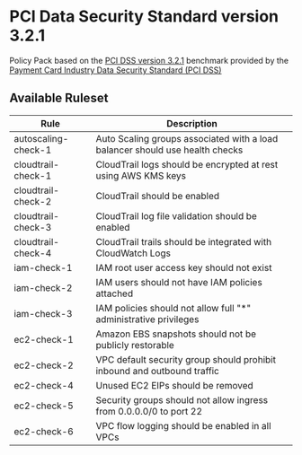 # PCI Data Security Standard version 3.2.1

Policy Pack based on the [PCI DSS version 3.2.1](https://www.pcisecuritystandards.org/documents/PCI_DSS-QRG-v3_2_1.pdf) benchmark provided by the [Payment Card Industry Data Security Standard (PCI DSS)](https://www.pcisecuritystandards.org/)

## Available Ruleset

| Rule                | Description                                                                  |
| ------------------- | ---------------------------------------------------------------------------- |
| autoscaling-check-1 | Auto Scaling groups associated with a load balancer should use health checks |
| cloudtrail-check-1  | CloudTrail logs should be encrypted at rest using AWS KMS keys               |
| cloudtrail-check-2  | CloudTrail should be enabled                                                 |
| cloudtrail-check-3  | CloudTrail log file validation should be enabled                             |
| cloudtrail-check-4  | CloudTrail trails should be integrated with CloudWatch Logs                  |
| iam-check-1         | IAM root user access key should not exist                                    |
| iam-check-2         | IAM users should not have IAM policies attached                              |
| iam-check-3         | IAM policies should not allow full "\*" administrative privileges            |
| ec2-check-1         | Amazon EBS snapshots should not be publicly restorable                                            |
| ec2-check-2         | VPC default security group should prohibit inbound and outbound traffic                                            |
| ec2-check-4         | Unused EC2 EIPs should be removed                                            |
| ec2-check-5         | Security groups should not allow ingress from 0.0.0.0/0 to port 22           |
| ec2-check-6         | VPC flow logging should be enabled in all VPCs                               |
